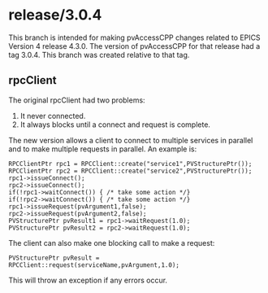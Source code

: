 release/3.0.4
=============

This branch is intended for making pvAccessCPP changes related to EPICS Version 4 release 4.3.0.
The version  of pvAccessCPP for that release had a tag 3.0.4.
This branch was created relative to that tag.

rpcClient
--------

The original rpcClient had two problems:
1) It never connected.
2) It always blocks until a connect and request is complete.

The new version allows a client to connect to multiple services in parallel
and to make multiple requests in parallel.
An example is:

	RPCClientPtr rpc1 = RPCClient::create("service1",PVStructurePtr());
	RPCClientPtr rpc2 = RPCClient::create("service2",PVStructurePtr());
	rpc1->issueConnect();
	rpc2->issueConnect();
	if(!rpc1->waitConnect()) { /* take some action */}
	if(!rpc2->waitConnect()) { /* take some action */}
	rpc1->issueRequest(pvArgument1,false);
	rpc2->issueRequest(pvArgument2,false);
	PVStructurePtr pvResult1 = rpc1->waitRequest(1.0);
	PVStructurePtr pvResult2 = rpc2->waitRequest(1.0);

The client can also make one blocking call to make a request:

	PVStructurePtr pvResult = RPCClient::request(serviceName,pvArgument,1.0);

This will throw an exception if any errors occur.
 
